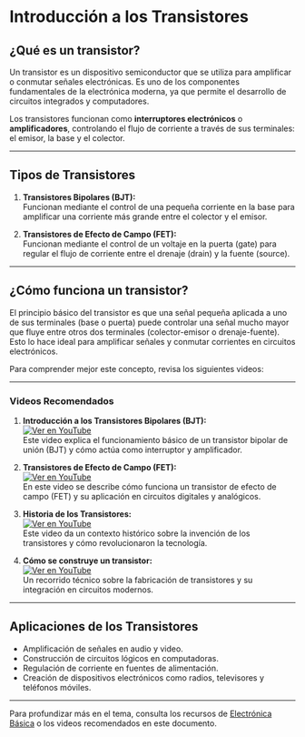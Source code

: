 # Introducción a los Transistores

## **¿Qué es un transistor?**
Un transistor es un dispositivo semiconductor que se utiliza para amplificar o conmutar señales electrónicas. Es uno de los componentes fundamentales de la electrónica moderna, ya que permite el desarrollo de circuitos integrados y computadores.

Los transistores funcionan como **interruptores electrónicos** o **amplificadores**, controlando el flujo de corriente a través de sus terminales: el emisor, la base y el colector.

---

## **Tipos de Transistores**
1. **Transistores Bipolares (BJT):**  
   Funcionan mediante el control de una pequeña corriente en la base para amplificar una corriente más grande entre el colector y el emisor.
   
2. **Transistores de Efecto de Campo (FET):**  
   Funcionan mediante el control de un voltaje en la puerta (gate) para regular el flujo de corriente entre el drenaje (drain) y la fuente (source).

---

## **¿Cómo funciona un transistor?**
El principio básico del transistor es que una señal pequeña aplicada a uno de sus terminales (base o puerta) puede controlar una señal mucho mayor que fluye entre otros dos terminales (colector-emisor o drenaje-fuente). Esto lo hace ideal para amplificar señales y conmutar corrientes en circuitos electrónicos.

Para comprender mejor este concepto, revisa los siguientes videos:

---

### **Videos Recomendados**

1. **Introducción a los Transistores Bipolares (BJT):**  
   [![Ver en YouTube](https://img.youtube.com/vi/6vKQAUQOU9I/0.jpg)](https://www.youtube.com/watch?v=6vKQAUQOU9I)  
   Este video explica el funcionamiento básico de un transistor bipolar de unión (BJT) y cómo actúa como interruptor y amplificador.  

2. **Transistores de Efecto de Campo (FET):**  
   [![Ver en YouTube](https://img.youtube.com/vi/JeFx7oXkDg8/0.jpg)](https://www.youtube.com/watch?v=JeFx7oXkDg8)  
   En este video se describe cómo funciona un transistor de efecto de campo (FET) y su aplicación en circuitos digitales y analógicos.

3. **Historia de los Transistores:**  
   [![Ver en YouTube](https://img.youtube.com/vi/7ukDKVHnac4/0.jpg)](https://www.youtube.com/watch?v=7ukDKVHnac4)  
   Este video da un contexto histórico sobre la invención de los transistores y cómo revolucionaron la tecnología.

4. **Cómo se construye un transistor:**  
   [![Ver en YouTube](https://img.youtube.com/vi/IcrBqCFLHIY/0.jpg)](https://www.youtube.com/watch?v=IcrBqCFLHIY)  
   Un recorrido técnico sobre la fabricación de transistores y su integración en circuitos modernos.

---

## **Aplicaciones de los Transistores**
- Amplificación de señales en audio y video.
- Construcción de circuitos lógicos en computadoras.
- Regulación de corriente en fuentes de alimentación.
- Creación de dispositivos electrónicos como radios, televisores y teléfonos móviles.

---

Para profundizar más en el tema, consulta los recursos de [Electrónica Básica](https://www.allaboutcircuits.com/) o los videos recomendados en este documento.

